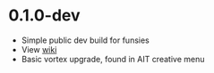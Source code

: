 # 0.1.0-dev
- Simple public dev build for funsies
- View [wiki](https://github.com/Duzos/aitcompute/wiki)
- Basic vortex upgrade, found in AIT creative menu